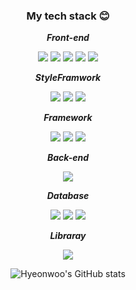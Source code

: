 <div align="center">
 <h3>My tech stack 😊</h3>
 <p><strong><em>Front-end</em></strong></p>
  <img src="https://img.shields.io/badge/HTML-black?style=flat&logo=HTML5&logoColor=#E34F26"/>
  <img src="https://img.shields.io/badge/CSS-black?style=flat&logo=css3&logoColor=blue"/>
  <img src="https://img.shields.io/badge/JavaScript-black?style=flat&logo=JavaScript&logoColor=#F7DF1E"/>
 <img src="https://img.shields.io/badge/jQuery-black?style=flat&logo=jquery&logoColor=#0769AD"/>
 <img src="https://img.shields.io/badge/TypeScript-black?style=flat&logo=typescript&logoColor=#3178C6"/>
 <p><strong><em>StyleFramwork</em></strong></p>
 <img src="https://img.shields.io/badge/StyledComponents-black?style=flat&logo=styledcomponents&logoColor=#DB7093"/>
 <img src="https://img.shields.io/badge/BootStrap-black?style=flat&logo=bootstrap&logoColor=#7952B3"/>
  <img src="https://img.shields.io/badge/ChakraUI-black?style=flat&logo=chakraui&logoColor=#319795"/>
 <p><strong><em>Framework</em></p></strong>
  <img src="https://img.shields.io/badge/Next.js-black?style=flat&logo=nextdotjs&logoColor=#000000"/>
  <img src="https://img.shields.io/badge/React-black?style=flat&logo=react&logoColor=#61DAFB"/>
  <img src="https://img.shields.io/badge/Vue.js-black?style=flat&logo=vuedotjs&logoColor=#4FC08D"/>
  <p><strong><em>Back-end</em></strong></p>
  <img src="https://img.shields.io/badge/Node.js-black?style=flat&logo=nodedotjs&logoColor=#339933"/>
 <p><strong><em>Database</em></strong></p>
  <img src="https://img.shields.io/badge/MongoDB-black?style=flat&logo=mongodb&logoColor=#47A248"/>
  <img src="https://img.shields.io/badge/Mongoose-black?style=flat&logo=mongoose&logoColor=red"/>
  <img src="https://img.shields.io/badge/MySQL-black?style=flat&logo=mysql&logoColor=#4479A1"/>
 <p><strong><em>Libraray</em></strong></p>
  <img src="https://img.shields.io/badge/Redux-black?style=flat&logo=redux&logoColor=purple"/>
 
  ![Hyeonwoo's GitHub stats](https://github-readme-stats.vercel.app/api?username=hyeonu0303&show_icons=true&theme=material-palenight)
 
</div>



